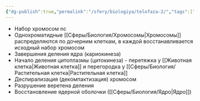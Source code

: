 ```yaml
---
{"dg-publish":true,"permalink":"/sfery/biologiya/telofaza-2/","tags":["Общаябиология"]}
---
```


- Набор хромосом nc
- Однохроматидные [[Сферы/Биология/Хромосомы\|Хромосомы]] распределяются по дочерним клеткам, в каждой восстанавливается исходный набор хромосом
- Завершения деления ядра (кариокинеза)
- Начало деления цитоплазмы (цитокинеза) - перетяжка у [[Животная клетка\|Животная клетка]] и перегородка у [[Сферы/Биология/Растительная клетка\|Растительная клетка]]
- Деспирализация (декомпактизация) хромосом
- Разрушение веретена деления
- Восстановление ядерной оболочки ([[Сферы/Биология/Ядро\|Ядро]])